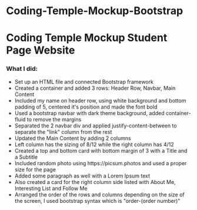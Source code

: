 # Coding-Temple-Mockup-Bootstrap
<h1>Coding Temple Mockup Student Page Website</h1>
<h3>What I did:</h3>
<ul>
  <li>Set up an HTML file and connected Bootstrap framework</li>
  <li>Created a container and added 3 rows: Header Row, Navbar, Main Content</li>
  <li>Included my name on header row, using white background and bottom padding of 5, centered it's position and made the font bold</li>
  <li>Used a bootstrap navbar with dark theme background, added container-fluid to remove the margins</li>
  <li>Separated the 2 navbar div and applied justify-content-between to separate the "link" column from the rest</li>
  <li>Updated the Main Content by adding 2 columns</li>
  <li>Left column has the sizing of 8/12 while the right column has 4/12</li>
  <li>Created a top and bottom card with bottom margin of 3 with a Title and a Subtitle</li>
  <li>Included random photo using https://picsum.photos and used a proper size for the page</li>
  <li>Added some paragraph as well with a Lorem Ipsum text</li>
  <li>Also created a card for the right column side listed with About Me, Interesting List and Follow Me</li>
  <li>Arranged the order of the rows and columns depending on the size of the screen, I used bootstrap syntax which is "order-(order number)"</li>
</ul>

